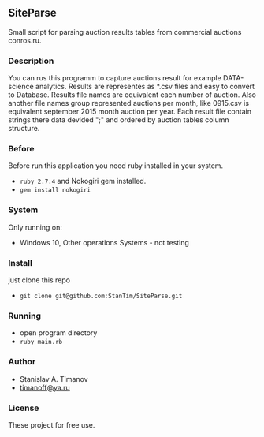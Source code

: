 ## SiteParse
Small script for parsing auction results tables from commercial auctions conros.ru.

### Description
You can rus this programm to capture auctions result for example DATA-science
analytics. Results are representes as *.csv files and easy to convert to Database.
Results file names are equivalent each number of auction. Also another file names group
represented auctions per month, like 0915.csv is equivalent september 2015 month auction per year.
Each result file contain strings there data devided ";" and ordered by auction tables column structure.
### Before
Before run this application you need ruby installed in your system.
* `ruby 2.7.4`
and Nokogiri gem installed.
* `gem install nokogiri`
### System
Only running on:
* Windows 10, Other operations Systems - not testing
### Install
just clone this repo
* `git clone git@github.com:StanTim/SiteParse.git`

### Running
* open program directory
* `ruby main.rb`
### Author
* Stanislav A. Timanov
* [timanoff@ya.ru](timanoff@ya.ru)

### License
These project for free use. 
